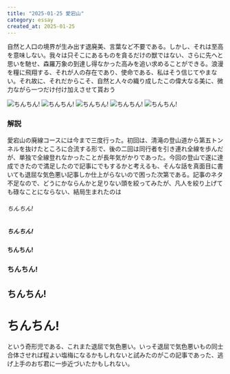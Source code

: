 ```yaml
---
title: "2025-01-25 愛宕山"
category: essay
created_at: 2025-01-25
---
```


自然と人口の境界が生み出す退廃美、言葉など不要である。しかし、それは至高を意味しない。我々は只そこにあるものを貪るだけの獣ではない、さらに先へと思いを馳せ、森羅万象の到達し得なかった高みを追い求めることができる。浪漫を糧に飛翔する、それが人の存在であり、使命である、私はそう信じてやまない。それ故に、それだからこそ、自然と人々の織り成したこの偉大なる美に、微力ながら一つだけ付け加えさせて貰おう

![ちんちん!](2025-01-25-mt-atago/mt-atago-1.webp)
![ちんちん!](2025-01-25-mt-atago/mt-atago-2.webp)
![ちんちん!](2025-01-25-mt-atago/mt-atago-6.webp)
![ちんちん!](2025-01-25-mt-atago/mt-atago-7.webp)
![ちんちん!](2025-01-25-mt-atago/mt-atago-9.webp)

### 解説

愛宕山の廃線コースには今まで三度行った。初回は、清滝の登山道から第五トンネルを抜けたところに合流する形で、後の二回は同行者を引き連れ全線を歩んだが、単独で全線登れなかったことが長年気がかりであった。今回の登山で遂に達成できたので満足したので記事にでもするかと考えるも、そんな話を真面目に書いても退屈な気色悪い記事しか仕上がらないので困った次第である。記事のネタ不足なので、どうにかならんかと足りない頭を絞ってみたが、凡人を絞り上げても碌なことにならない、結局生まれたのは

###### ちんちん!
##### ちんちん!
#### ちんちん!
### ちんちん!
## ちんちん!
# ちんちん!

という奇形児である、これまた退屈で気色悪い。いっそ退屈で気色悪いもの同士合体させれば程よい塩梅になるかもしれないと試みたのがこの記事であった、逃げ上手のおぢ君に一歩近づいたかもしれない。